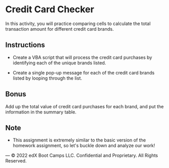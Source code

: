 # Credit Card Checker

In this activity, you will practice comparing cells to calculate the total transaction amount for different credit card brands.

## Instructions

* Create a VBA script that will process the credit card purchases by identifying each of the unique brands listed.

* Create a single pop-up message for each of the credit card brands listed by looping through the list.

## Bonus

Add up the total value of credit card purchases for each brand, and put the information in the summary table.

## Note

* This assignment is extremely similar to the basic version of the homework assignment, so let's buckle down and analyze our work!

—
© 2022 edX Boot Camps LLC. Confidential and Proprietary. All Rights Reserved.
